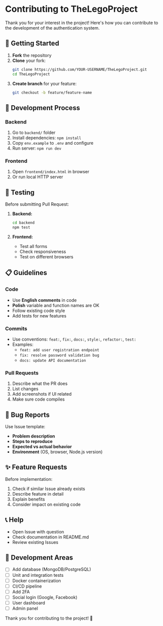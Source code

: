 # Contributing to TheLegoProject

Thank you for your interest in the project! Here's how you can contribute to the development of the authentication system.

## 🚀 Getting Started

1. **Fork** the repository
2. **Clone** your fork:
   ```bash
   git clone https://github.com/YOUR-USERNAME/TheLegoProject.git
   cd TheLegoProject
   ```
3. **Create branch** for your feature:
   ```bash
   git checkout -b feature/feature-name
   ```

## 📝 Development Process

### Backend
1. Go to `backend/` folder
2. Install dependencies: `npm install`
3. Copy `env.example` to `.env` and configure
4. Run server: `npm run dev`

### Frontend
1. Open `frontend/index.html` in browser
2. Or run local HTTP server

## 🧪 Testing

Before submitting Pull Request:

1. **Backend:**
   ```bash
   cd backend
   npm test
   ```

2. **Frontend:**
   - Test all forms
   - Check responsiveness
   - Test on different browsers

## 📋 Guidelines

### Code
- Use **English comments** in code
- **Polish** variable and function names are OK
- Follow existing code style
- Add tests for new features

### Commits
- Use conventions: `feat:`, `fix:`, `docs:`, `style:`, `refactor:`, `test:`
- Examples:
  - `feat: add user registration endpoint`
  - `fix: resolve password validation bug`
  - `docs: update API documentation`

### Pull Requests
1. Describe what the PR does
2. List changes
3. Add screenshots if UI related
4. Make sure code compiles

## 🐛 Bug Reports

Use Issue template:
- **Problem description**
- **Steps to reproduce**
- **Expected vs actual behavior**
- **Environment** (OS, browser, Node.js version)

## ✨ Feature Requests

Before implementation:
1. Check if similar Issue already exists
2. Describe feature in detail
3. Explain benefits
4. Consider impact on existing code

## 📞 Help

- Open Issue with question
- Check documentation in README.md
- Review existing Issues

## 🎯 Development Areas

- [ ] Add database (MongoDB/PostgreSQL)
- [ ] Unit and integration tests
- [ ] Docker containerization
- [ ] CI/CD pipeline
- [ ] Add 2FA
- [ ] Social login (Google, Facebook)
- [ ] User dashboard
- [ ] Admin panel

Thank you for contributing to the project! 🎉
